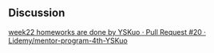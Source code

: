 ## Discussion

[week22 homeworks are done by YSKuo · Pull Request #20 · Lidemy/mentor-program-4th-YSKuo](https://github.com/Lidemy/mentor-program-4th-YSKuo/pull/20#event-4024737086)
